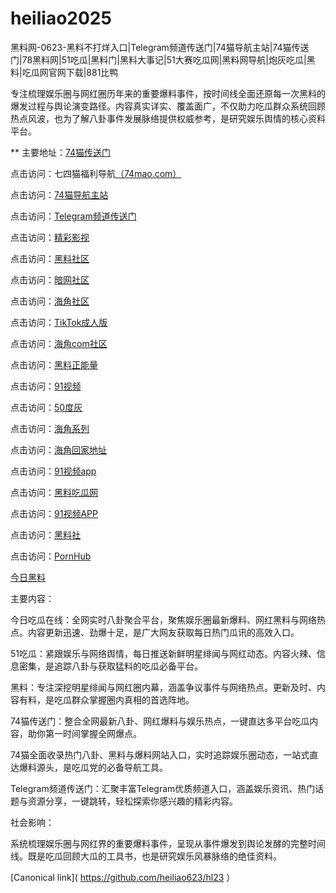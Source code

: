 # heiliao2025
黑料网-0623-黑料不打烊入口|Telegram频道传送门|74猫导航主站|74猫传送门|78黑料网|51吃瓜|黑料门|黑料大事记|51大赛吃瓜网|黑料网导航|炮灰吃瓜|黑料|吃瓜网官网下载|881比鸭

专注梳理娱乐圈与网红圈历年来的重要爆料事件，按时间线全面还原每一次黑料的爆发过程与舆论演变路径。内容真实详实、覆盖面广，不仅助力吃瓜群众系统回顾热点风波，也为了解八卦事件发展脉络提供权威参考，是研究娱乐舆情的核心资料平台。

** 主要地址：<a href="https://74mao.com/">74猫传送门</a>

点击访问：七四猫福利导航<a href="https://74mao.com/">（74mao.com）</a>

点击访问：<a href="https://74mao.com/">74猫导航主站</a>

点击访问：<a href="https://74mao.com/">Telegram频道传送门</a>

点击访问：<a href="https://hj-216.pages.dev/">精彩影视</a>

点击访问：<a href="https://hl982.pages.dev/">黑料社区</a>

点击访问：<a href="https://aw1-02.pages.dev/">暗网社区</a>

点击访问：<a href="https://hj-224.pages.dev/">海角社区</a>

点击访问：<a href="https://pi90.pages.dev/">TikTok成人版</a>

点击访问：<a href="https://hj-1027.pages.dev/">海角com社区</a>

点击访问：<a href="https://hl380.pages.dev/">黑料正能量</a>

点击访问：<a href="https://hj-149.pages.dev/">91视频</a>

点击访问：<a href="https://pi1-01.pages.dev/">50度灰</a>

点击访问：<a href="https://hj-156.pages.dev/">海角系列</a>

点击访问：<a href="https://hj-161.pages.dev/">海角回家地址</a>

点击访问：<a href="https://hj-162.pages.dev/">91视频app</a>

点击访问：<a href="https://chiguaqunzhongde.pages.dev/">黑料吃瓜网</a>

点击访问：<a href="https://hj-170.pages.dev/">91视频APP</a>

点击访问：<a href="https://hls-15.pages.dev/">黑料社</a>

点击访问：<a href="https://pi08-1.pages.dev/">PornHub</a>

<a href="https://91chiguazhongxin.pages.dev/">今日黑料</a>

主要内容：

今日吃瓜在线：全网实时八卦聚合平台，聚焦娱乐圈最新爆料、网红黑料与网络热点。内容更新迅速、劲爆十足，是广大网友获取每日热门瓜讯的高效入口。

51吃瓜：紧跟娱乐与网络舆情，每日推送新鲜明星绯闻与网红动态。内容火辣、信息密集，是追踪八卦与获取猛料的吃瓜必备平台。

黑料：专注深挖明星绯闻与网红圈内幕，涵盖争议事件与网络热点。更新及时、内容有料，是吃瓜群众掌握圈内真相的首选阵地。

74猫传送门：整合全网最新八卦、网红爆料与娱乐热点，一键直达多平台吃瓜内容，助你第一时间掌握全网爆点。

74猫全面收录热门八卦、黑料与爆料网站入口，实时追踪娱乐圈动态，一站式直达爆料源头，是吃瓜党的必备导航工具。

Telegram频道传送门：汇聚丰富Telegram优质频道入口，涵盖娱乐资讯、热门话题与资源分享，一键跳转，轻松探索你感兴趣的精彩内容。

社会影响：

系统梳理娱乐圈与网红界的重要爆料事件，呈现从事件爆发到舆论发酵的完整时间线。既是吃瓜回顾大瓜的工具书，也是研究娱乐风暴脉络的绝佳资料。

[Canonical link]( https://github.com/heiliao623/hl23 ）
